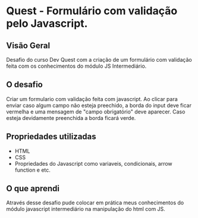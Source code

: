 # Quest - Formulário com validação pelo Javascript.

## Visão Geral
Desafio do curso Dev Quest com a criação de um formulário com validação feita com os conhecimentos do módulo JS Intermediário.
## O desafio
Criar um formulario com validação feita com javascript.
Ao clicar para enviar caso algum campo não esteja preechido, a borda do input deve ficar vermelha e uma mensagem de "campo obrigatório" deve aparecer. Caso esteja devidamente preenchida a borda ficará verde.
 

## Propriedades utilizadas

- HTML
- CSS
- Propriedades do Javascript como variaveis, condicionais, arrow function e etc.

## O que aprendi
Através desse desafio pude colocar em prática meus conhecimentos do módulo javascript intermediário na manipulação do html com JS.
